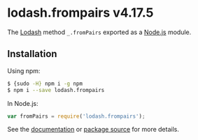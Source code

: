 # lodash.frompairs v4.17.5

The [Lodash](https://lodash.com/) method `_.fromPairs` exported as a [Node.js](https://nodejs.org/) module.

## Installation

Using npm:
```bash
$ {sudo -H} npm i -g npm
$ npm i --save lodash.frompairs
```

In Node.js:
```js
var fromPairs = require('lodash.frompairs');
```

See the [documentation](https://lodash.com/docs#fromPairs) or [package source](https://github.com/lodash/lodash/blob/4.17.5-npm-packages/lodash.frompairs) for more details.
